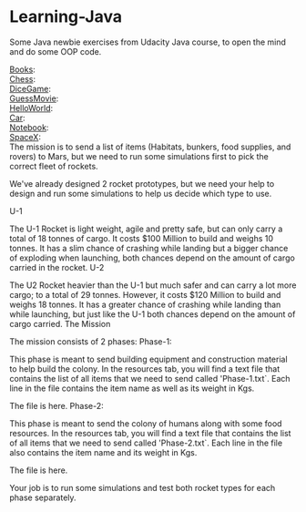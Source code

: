 # Learning-Java
Some Java newbie exercises from Udacity Java course, to open the mind and do some OOP code.



[Books](https://github.com/JaledMC/Learning-Java/tree/master/Books):  
[Chess](https://github.com/JaledMC/Learning-Java/tree/master/Chess):  
[DiceGame](https://github.com/JaledMC/Learning-Java/tree/master/DiceGame):  
[GuessMovie](https://github.com/JaledMC/Learning-Java/tree/master/GuessMovie):  
[HelloWorld](https://github.com/JaledMC/Learning-Java/tree/master/HelloWorld):  
[Car](https://github.com/JaledMC/Learning-Java/tree/master/car):  
[Notebook](https://github.com/JaledMC/Learning-Java/tree/master/notebook):  
[SpaceX](https://github.com/JaledMC/Learning-Java/tree/master/SpaceX):   
The mission is to send a list of items (Habitats, bunkers, food supplies, and rovers) to Mars, but we need to run some simulations first to pick the correct fleet of rockets.

We've already designed 2 rocket prototypes, but we need your help to design and run some simulations to help us decide which type to use.

U-1

The U-1 Rocket is light weight, agile and pretty safe, but can only carry a total of 18 tonnes of cargo. It costs $100 Million to build and weighs 10 tonnes. It has a slim chance of crashing while landing but a bigger chance of exploding when launching, both chances depend on the amount of cargo carried in the rocket.
U-2

The U2 Rocket heavier than the U-1 but much safer and can carry a lot more cargo; to a total of 29 tonnes. However, it costs $120 Million to build and weighs 18 tonnes. It has a greater chance of crashing while landing than while launching, but just like the U-1 both chances depend on the amount of cargo carried.
The Mission

The mission consists of 2 phases:
Phase-1:

This phase is meant to send building equipment and construction material to help build the colony. In the resources tab, you will find a text file that contains the list of all items that we need to send called 'Phase-1.txt`. Each line in the file contains the item name as well as its weight in Kgs.

The file is here.
Phase-2:

This phase is meant to send the colony of humans along with some food resources. In the resources tab, you will find a text file that contains the list of all items that we need to send called 'Phase-2.txt`. Each line in the file also contains the item name and its weight in Kgs.

The file is here.

Your job is to run some simulations and test both rocket types for each phase separately.
